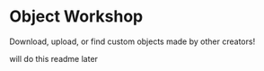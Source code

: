 # Object Workshop
Download, upload, or find custom objects made by other creators!

will do this readme later
